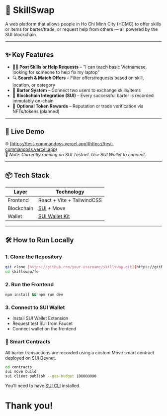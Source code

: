 # 🔁 SkillSwap

A web platform that allows people in Ho Chi Minh City (HCMC) to offer skills or items for barter/trade, or request help from others — all powered by the SUI blockchain.

---

## ✨ Key Features

- 🧑‍🏫 **Post Skills or Help Requests** – "I can teach basic Vietnamese, looking for someone to help fix my laptop"
- 🔍 **Search & Match Offers** – Filter offers/requests based on skill, location, or category
- 🔁 **Barter System** – Connect two users to exchange skills/items
- 🔐 **Blockchain Integration (SUI)** – Every successful barter is recorded immutably on-chain
- 🧾 **Optional Token Rewards** – Reputation or trade verification via NFTs/tokens (planned)

---

## 🚀 Live Demo

🌐 [https://test-commandoss.vercel.app](https://test-commandoss.vercel.app)  
🧪 *Note: Currently running on SUI Testnet. Use SUI Wallet to connect.*

---

## 📦 Tech Stack

| Layer       | Technology      |
|-------------|-----------------|
| Frontend    | React + Vite + TailwindCSS |
| Blockchain  | [SUI](https://sui.io) + Move |
| Wallet      | [SUI Wallet Kit](https://docs.sui.io/build/wallets) |

---

## 🛠️ How to Run Locally

### 1. Clone the Repository

```bash
git clone [https://github.com/your-username/skillswap.git](https://github.com/tblong0210/test-commandoss)
cd skillswap/fe
```

### 2. Run the Frontend
```bash
npm install && npm run dev
```

### 3. Connect to SUI Wallet
- Install SUI Wallet Extension
- Request test SUI from Faucet
- Connect wallet on the frontend

### 📜 Smart Contracts

All barter transactions are recorded using a custom Move smart contract deployed on SUI Devnet.

```bash
cd contracts
sui move build
sui client publish --gas-budget 100000000
```

You'll need to have [SUI CLI](https://docs.sui.io/references/cli/client) installed.

# Thank you!
